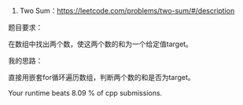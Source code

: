 1. Two Sum：https://leetcode.com/problems/two-sum/#/description

题目要求：

在数组中找出两个数，使这两个数的和为一个给定值target。

我的思路：

直接用嵌套for循环遍历数组，判断两个数的和是否为target。

Your runtime beats 8.09 % of cpp submissions.


